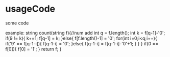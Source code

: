 # usageCode
some code

example:
string count(string f){//num add
     int q = f.length();
     int k = f[q-1]-'0';
     if(9 != k){
         k+=1;
         f[q-1] = k;
     }else{
         f[f.length()-1] = '0';
         for(int i=0;i<q;i++){
             if('9' == f[q-1-i]){
                 f[q-1-i] = '0';
             }else{
                 f[q-1-i] = f[q-1-i]-'0'+1;
             }
         }
     }
     if(0 == f[0]){
         f[0] = '1';
     }
     return f;
}

